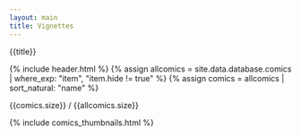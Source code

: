 ```yaml
---
layout: main
title: Vignettes
---
```


{{title}}

{% include header.html %}
{% assign allcomics = site.data.database.comics | where_exp: "item", "item.hide != true" %}
{% assign comics = allcomics | sort_natural: "name" %}

<span class="comics-count">{{comics.size}}</span> / {{allcomics.size}}

<div id="thumbnails-list">

{% include comics_thumbnails.html %}
</div>

